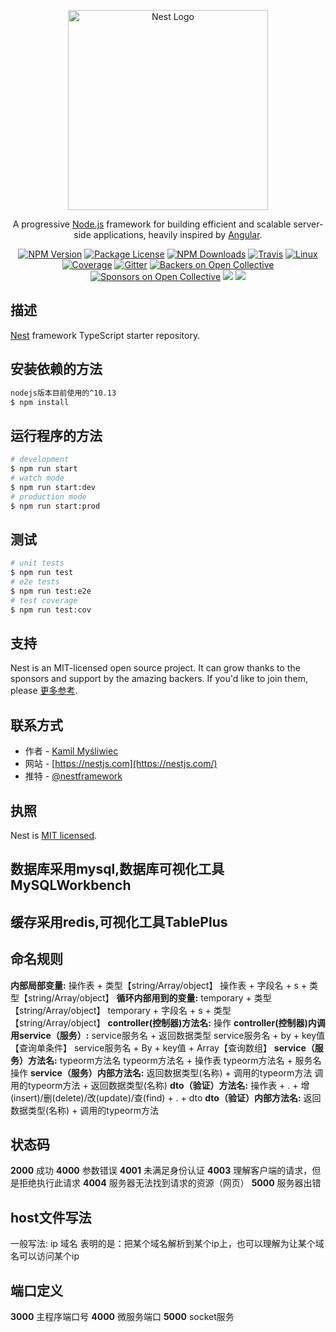 <p align="center">
  <a href="http://nestjs.com/" target="blank"><img src="https://nestjs.com/img/logo_text.svg" width="320" alt="Nest Logo" /></a>
</p>

[travis-image]: https://api.travis-ci.org/nestjs/nest.svg?branch=master
[travis-url]: https://travis-ci.org/nestjs/nest
[linux-image]: https://img.shields.io/travis/nestjs/nest/master.svg?label=linux
[linux-url]: https://travis-ci.org/nestjs/nest
  
  <p align="center">A progressive <a href="http://nodejs.org" target="blank">Node.js</a> framework for building efficient and scalable server-side applications, heavily inspired by <a href="https://angular.io" target="blank">Angular</a>.</p>
    <p align="center">
<a href="https://www.npmjs.com/~nestjscore"><img src="https://img.shields.io/npm/v/@nestjs/core.svg" alt="NPM Version" /></a>
<a href="https://www.npmjs.com/~nestjscore"><img src="https://img.shields.io/npm/l/@nestjs/core.svg" alt="Package License" /></a>
<a href="https://www.npmjs.com/~nestjscore"><img src="https://img.shields.io/npm/dm/@nestjs/core.svg" alt="NPM Downloads" /></a>
<a href="https://travis-ci.org/nestjs/nest"><img src="https://api.travis-ci.org/nestjs/nest.svg?branch=master" alt="Travis" /></a>
<a href="https://travis-ci.org/nestjs/nest"><img src="https://img.shields.io/travis/nestjs/nest/master.svg?label=linux" alt="Linux" /></a>
<a href="https://coveralls.io/github/nestjs/nest?branch=master"><img src="https://coveralls.io/repos/github/nestjs/nest/badge.svg?branch=master#5" alt="Coverage" /></a>
<a href="https://gitter.im/nestjs/nestjs?utm_source=badge&utm_medium=badge&utm_campaign=pr-badge&utm_content=body_badge"><img src="https://badges.gitter.im/nestjs/nestjs.svg" alt="Gitter" /></a>
<a href="https://opencollective.com/nest#backer"><img src="https://opencollective.com/nest/backers/badge.svg" alt="Backers on Open Collective" /></a>
<a href="https://opencollective.com/nest#sponsor"><img src="https://opencollective.com/nest/sponsors/badge.svg" alt="Sponsors on Open Collective" /></a>
  <a href="https://paypal.me/kamilmysliwiec"><img src="https://img.shields.io/badge/Donate-PayPal-dc3d53.svg"/></a>
  <a href="https://twitter.com/nestframework"><img src="https://img.shields.io/twitter/follow/nestframework.svg?style=social&label=Follow"></a>
</p>
  <!--[![Backers on Open Collective](https://opencollective.com/nest/backers/badge.svg)](https://opencollective.com/nest#backer)
  [![Sponsors on Open Collective](https://opencollective.com/nest/sponsors/badge.svg)](https://opencollective.com/nest#sponsor)-->

## 描述
[Nest](https://github.com/nestjs/nest) framework TypeScript starter repository.

## 安装依赖的方法
```bash
nodejs版本目前使用的^10.13
$ npm install
```

## 运行程序的方法
```bash
# development
$ npm run start
# watch mode
$ npm run start:dev
# production mode
$ npm run start:prod
```

## 测试
```bash
# unit tests
$ npm run test
# e2e tests
$ npm run test:e2e
# test coverage
$ npm run test:cov
```

## 支持
Nest is an MIT-licensed open source project. It can grow thanks to the sponsors and support by the amazing backers. If you'd like to join them, please [更多参考](https://docs.nestjs.com/support).

## 联系方式
- 作者 - [Kamil Myśliwiec](https://kamilmysliwiec.com)
- 网站 - [https://nestjs.com](https://nestjs.com/)
- 推特 - [@nestframework](https://twitter.com/nestframework)

## 执照
  Nest is [MIT licensed](LICENSE).

## 数据库采用mysql,数据库可视化工具MySQLWorkbench

## 缓存采用redis,可视化工具TablePlus

## 命名规则
**内部局部变量:**                           操作表 + 类型【string/Array/object】
                                          操作表 + 字段名 + s + 类型【string/Array/object】
**循环内部用到的变量:**                      temporary + 类型【string/Array/object】
                                          temporary + 字段名 + s + 类型【string/Array/object】
**controller(控制器)方法名:**               操作
**controller(控制器)内调用service（服务）:** service服务名 + 返回数据类型
                                          service服务名 + by + key值【查询单条件】
                                          service服务名 + By + key值 + Array【查询数组】
**service（服务）方法名:**                  typeorm方法名
                                          typeorm方法名 + 操作表
                                          typeorm方法名 + 服务名
                                          操作
**service（服务）内部方法名:**               返回数据类型(名称) + 调用的typeorm方法
                                          调用的typeorm方法 + 返回数据类型(名称)
**dto（验证）方法名:**                      操作表 + . + 增(insert)/删(delete)/改(update)/查(find) + . + dto
**dto（验证）内部方法名:**                   返回数据类型(名称) + 调用的typeorm方法

## 状态码
**2000** 成功
**4000** 参数错误
**4001** 未满足身份认证
**4003** 理解客户端的请求，但是拒绝执行此请求
**4004** 服务器无法找到请求的资源（网页）
**5000** 服务器出错

## host文件写法
一般写法:
ip   域名
表明的是：把某个域名解析到某个ip上，也可以理解为让某个域名可以访问某个ip

## 端口定义
**3000** 主程序端口号
**4000** 微服务端口
**5000** socket服务